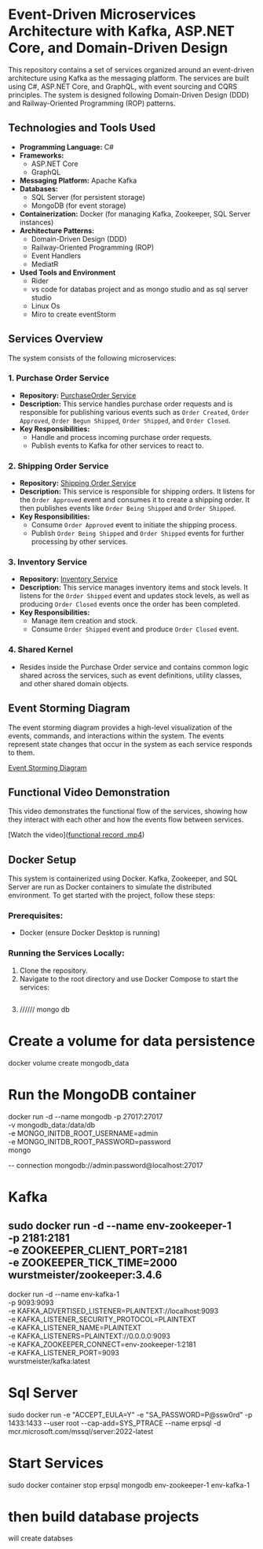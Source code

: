 # Event-Driven Microservices Architecture with Kafka, ASP.NET Core, and Domain-Driven Design

This repository contains a set of services organized around an event-driven architecture using Kafka as the messaging platform. The services are built using C#, ASP.NET Core, and GraphQL, with event sourcing and CQRS principles. The system is designed following Domain-Driven Design (DDD) and Railway-Oriented Programming (ROP) patterns. 

## Technologies and Tools Used

- **Programming Language:** C#
- **Frameworks:**
  - ASP.NET Core
  - GraphQL
- **Messaging Platform:** Apache Kafka
- **Databases:**
  - SQL Server (for persistent storage)
  - MongoDB (for event storage)
- **Containerization:** Docker (for managing Kafka, Zookeeper, SQL Server instances)
- **Architecture Patterns:**
  - Domain-Driven Design (DDD)
  - Railway-Oriented Programming (ROP)
  - Event Handlers
  - MediatR
- **Used Tools and Environment**
   - Rider
   - vs code for databas project and as mongo studio and as  sql server studio
   - Linux Os
   - Miro to create eventStorm
## Services Overview

The system consists of the following microservices:

### 1. **Purchase Order Service**
   - **Repository:** [PurchaseOrder Service](https://github.com/mohamedabotir/POContext)
   - **Description:** This service handles purchase order requests and is responsible for publishing various events such as `Order Created`, `Order Approved`, `Order Begun Shipped`, `Order Shipped`, and `Order Closed`.
   - **Key Responsibilities:**
     - Handle and process incoming purchase order requests.
     - Publish events to Kafka for other services to react to.
   
### 2. **Shipping Order Service**
   - **Repository:** [Shipping Order Service](https://github.com/mohamedabotir/Shipping)
   - **Description:** This service is responsible for shipping orders. It listens for the `Order Approved` event and consumes it to create a shipping order. It then publishes events like `Order Being Shipped` and `Order Shipped`.
   - **Key Responsibilities:**
     - Consume `Order Approved` event to initiate the shipping process.
     - Publish `Order Being Shipped` and `Order Shipped` events for further processing by other services.

### 3. **Inventory Service**
   - **Repository:** [Inventory Service](https://github.com/mohamedabotir/InventoryContext)
   - **Description:** This service manages inventory items and stock levels. It listens for the `Order Shipped` event and updates stock levels, as well as producing `Order Closed` events once the order has been completed.
   - **Key Responsibilities:**
     - Manage item creation and stock.
     - Consume `Order Shipped` event and produce `Order Closed` event.

### 4. **Shared Kernel**
   - Resides inside the Purchase Order service and contains common logic shared across the services, such as event definitions, utility classes, and other shared domain objects.

## Event Storming Diagram

The event storming diagram provides a high-level visualization of the events, commands, and interactions within the system. The events represent state changes that occur in the system as each service responds to them.

[Event Storming Diagram](https://miro.com/app/board/uXjVLyMevBk=/?share_link_id=775755712380)

## Functional Video Demonstration

This video demonstrates the functional flow of the services, showing how they interact with each other and how the events flow between services.

[Watch the video]([functional record .mp4](https://github.com/mohamedabotir/Po-Project/blob/main/functional%20record%20.mp4))

## Docker Setup

This system is containerized using Docker. Kafka, Zookeeper, and SQL Server are run as Docker containers to simulate the distributed environment. To get started with the project, follow these steps:

### Prerequisites:
- Docker (ensure Docker Desktop is running)

### Running the Services Locally:
1. Clone the repository.
2. Navigate to the root directory and use Docker Compose to start the services:
   ```bash
3. ////// mongo db
# Create a volume for data persistence
docker volume create mongodb_data

# Run the MongoDB container
docker run -d --name mongodb -p 27017:27017 \
  -v mongodb_data:/data/db \
  -e MONGO_INITDB_ROOT_USERNAME=admin \
  -e MONGO_INITDB_ROOT_PASSWORD=password \
  mongo

-- connection 
mongodb://admin:password@localhost:27017

# Kafka

sudo docker run -d --name env-zookeeper-1 \
  -p 2181:2181 \
  -e ZOOKEEPER_CLIENT_PORT=2181 \
  -e ZOOKEEPER_TICK_TIME=2000 \
  wurstmeister/zookeeper:3.4.6
--- 
docker run -d --name env-kafka-1 \
  -p 9093:9093 \
  -e KAFKA_ADVERTISED_LISTENER=PLAINTEXT://localhost:9093 \
  -e KAFKA_LISTENER_SECURITY_PROTOCOL=PLAINTEXT \
  -e KAFKA_LISTENER_NAME=PLAINTEXT \
  -e KAFKA_LISTENERS=PLAINTEXT://0.0.0.0:9093 \
  -e KAFKA_ZOOKEEPER_CONNECT=env-zookeeper-1:2181 \
  -e KAFKA_LISTENER_PORT=9093 \
  wurstmeister/kafka:latest

# Sql Server
sudo docker run -e "ACCEPT_EULA=Y" -e "SA_PASSWORD=P@ssw0rd" -p 1433:1433 --user root --cap-add=SYS_PTRACE --name erpsql -d mcr.microsoft.com/mssql/server:2022-latest

# Start Services 
sudo docker container stop erpsql mongodb env-zookeeper-1 env-kafka-1

# then build database projects 
will create databses 



